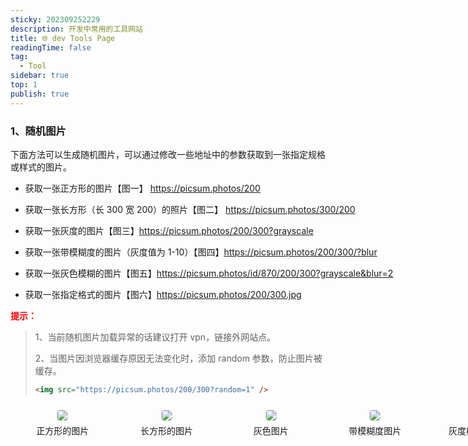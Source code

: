 ```yaml
---
sticky: 202309252229
description: 开发中常用的工具网站
title: 🌐 dev Tools Page
readingTime: false
tag:
  - Tool
sidebar: true
top: 1
publish: true
---
```


### 1、随机图片

下面方法可以生成随机图片，可以通过修改一些地址中的参数获取到一张指定规格或样式的图片。

- 获取一张正方形的图片【图一】 https://picsum.photos/200
- 获取一张长方形（长 300 宽 200）的照片【图二】 https://picsum.photos/300/200

- 获取一张灰度的图片【图三】https://picsum.photos/200/300?grayscale
- 获取一张带模糊度的图片（灰度值为 1-10）【图四】https://picsum.photos/200/300/?blur
- 获取一张灰色模糊的图片【图五】https://picsum.photos/id/870/200/300?grayscale&blur=2
- 获取一张指定格式的图片【图六】https://picsum.photos/200/300.jpg

**提示：**

> 1、当前随机图片加载异常的话建议打开 vpn，链接外网站点。
>
> 2、当图片因浏览器缓存原因无法变化时，添加 random 参数，防止图片被缓存。
>
> ```html
> <img src="https://picsum.photos/200/300?random=1" />
> ```

<style>
    .box {
        width: 1000px;
        display: flex;
        flex-direction: row;
        flex-wrap: nowrap;
        justify-content: center;
        align-items: flex-start;
    }
    .item {
        margin: 10px;
        flex: 1;
        text-align: center;
        transition: 0.5s flex;
    }
    .item:hover {
        flex: 1.5;
    }
    .box img {
        cursor: pointer;
        border: 1px solid #ddd;
        border-radius: 5px;
    }
    .description {
        margin-top: 5px;
        font-size: 14px;
    }
    ul {
        width: 1000px;
    }
    strong {
        color: red;
    }
</style>
<div class="box">
    <div class="item">
        <img src="https://picsum.photos/200" />
        <div class="description">正方形的图片</div>
    </div>
    <div class="item">
        <img src="https://picsum.photos/300/200" />
        <div class="description">长方形的图片</div>
    </div>
    <div class="item">
        <img src="https://picsum.photos/300/200?grayscale" />
        <div class="description">灰色图片</div>
    </div>
    <div class="item">
        <img src="https://picsum.photos/300/200?blur=5" />
        <div class="description">带模糊度图片</div>
    </div>
    <div class="item">
        <img src="https://picsum.photos/300/200?grayscale&blur=2" />
        <div class="description">灰度模糊的图片</div>
    </div>
    <div class="item">
        <img src="https://picsum.photos/300/200.jpg" />
        <div class="description">指定格式的图片(jpg)</div>
    </div>
</div>
